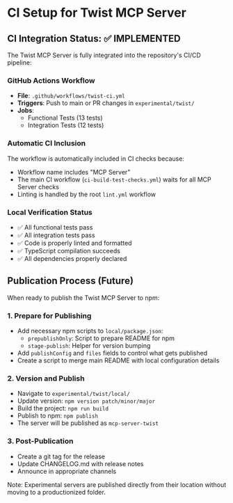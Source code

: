 # CI Setup for Twist MCP Server

## CI Integration Status: ✅ IMPLEMENTED

The Twist MCP Server is fully integrated into the repository's CI/CD pipeline:

### GitHub Actions Workflow

- **File**: `.github/workflows/twist-ci.yml`
- **Triggers**: Push to main or PR changes in `experimental/twist/`
- **Jobs**:
  - Functional Tests (13 tests)
  - Integration Tests (12 tests)

### Automatic CI Inclusion

The workflow is automatically included in CI checks because:

- Workflow name includes "MCP Server"
- The main CI workflow (`ci-build-test-checks.yml`) waits for all MCP Server checks
- Linting is handled by the root `lint.yml` workflow

### Local Verification Status

- ✅ All functional tests pass
- ✅ All integration tests pass
- ✅ Code is properly linted and formatted
- ✅ TypeScript compilation succeeds
- ✅ All dependencies properly declared

## Publication Process (Future)

When ready to publish the Twist MCP Server to npm:

### 1. Prepare for Publishing

- Add necessary npm scripts to `local/package.json`:
  - `prepublishOnly`: Script to prepare README for npm
  - `stage-publish`: Helper for version bumping
- Add `publishConfig` and `files` fields to control what gets published
- Create a script to merge main README with local configuration details

### 2. Version and Publish

- Navigate to `experimental/twist/local/`
- Update version: `npm version patch/minor/major`
- Build the project: `npm run build`
- Publish to npm: `npm publish`
- The server will be published as `mcp-server-twist`

### 3. Post-Publication

- Create a git tag for the release
- Update CHANGELOG.md with release notes
- Announce in appropriate channels

Note: Experimental servers are published directly from their location without moving to a productionized folder.
